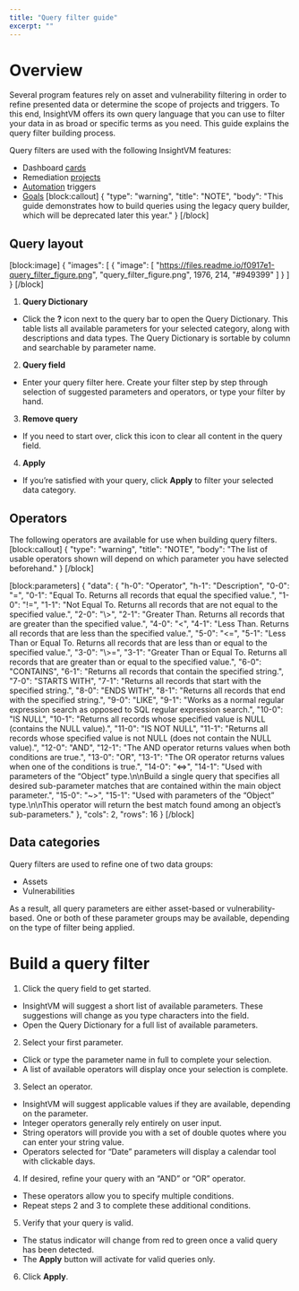 ```yaml
---
title: "Query filter guide"
excerpt: ""
---
```

# Overview

Several program features rely on asset and vulnerability filtering in order to refine presented data or determine the scope of projects and triggers.  To this end, InsightVM offers its own query language that you can use to filter your data in as broad or specific terms as you need.  This guide explains the query filter building process.

Query filters are used with the following InsightVM features:

* Dashboard [cards](doc:cards)
* Remediation [projects](doc:remediation-workflow)
* [Automation](doc:automation) triggers
* [Goals](doc:goals-and-slas)
[block:callout]
{
  "type": "warning",
  "title": "NOTE",
  "body": "This guide demonstrates how to build queries using the legacy query builder, which will be deprecated later this year."
}
[/block]
## Query layout
[block:image]
{
  "images": [
    {
      "image": [
        "https://files.readme.io/f0917e1-query_filter_figure.png",
        "query_filter_figure.png",
        1976,
        214,
        "#949399"
      ]
    }
  ]
}
[/block]
1. **Query Dictionary**
 * Click the **?** icon next to the query bar to open the Query Dictionary.  This table lists all available parameters for your selected category, along with descriptions and data types.  The Query Dictionary is sortable by column and searchable by parameter name.
2. **Query field**
 * Enter your query filter here.  Create your filter step by step through selection of suggested parameters and operators, or type your filter by hand.
3. **Remove query**
 * If you need to start over, click this icon to clear all content in the query field.
4. **Apply**
 * If you’re satisfied with your query, click **Apply** to filter your selected data category.

## Operators

The following operators are available for use when building query filters.
[block:callout]
{
  "type": "warning",
  "title": "NOTE",
  "body": "The list of usable operators shown will depend on which parameter you have selected beforehand."
}
[/block]

[block:parameters]
{
  "data": {
    "h-0": "Operator",
    "h-1": "Description",
    "0-0": "=",
    "0-1": "Equal To. Returns all records that equal the specified value.",
    "1-0": "!=",
    "1-1": "Not Equal To. Returns all records that are not equal to the specified value.",
    "2-0": "\\>",
    "2-1": "Greater Than. Returns all records that are greater than the specified value.",
    "4-0": "<",
    "4-1": "Less Than. Returns all records that are less than the specified value.",
    "5-0": "<=",
    "5-1": "Less Than or Equal To. Returns all records that are less than or equal to the specified value.",
    "3-0": "\\>=",
    "3-1": "Greater Than or Equal To. Returns all records that are greater than or equal to the specified value.",
    "6-0": "CONTAINS",
    "6-1": "Returns all records that contain the specified string.",
    "7-0": "STARTS WITH",
    "7-1": "Returns all records that start with the specified string.",
    "8-0": "ENDS WITH",
    "8-1": "Returns all records that end with the specified string.",
    "9-0": "LIKE",
    "9-1": "Works as a normal regular expression search as opposed to SQL regular expression search.",
    "10-0": "IS NULL",
    "10-1": "Returns all records whose specified value is NULL (contains the NULL value).",
    "11-0": "IS NOT NULL",
    "11-1": "Returns all records whose specified value is not NULL (does not contain the NULL value).",
    "12-0": "AND",
    "12-1": "The AND operator returns values when both conditions are true.",
    "13-0": "OR",
    "13-1": "The OR operator returns values when one of the conditions is true.",
    "14-0": "<=>",
    "14-1": "Used with parameters of the “Object” type.\n\nBuild a single query that specifies all desired sub-parameter matches that are contained within the main object parameter.",
    "15-0": "~>",
    "15-1": "Used with parameters of the “Object” type.\n\nThis operator will return the best match found among an object’s sub-parameters."
  },
  "cols": 2,
  "rows": 16
}
[/block]
## Data categories

Query filters are used to refine one of two data groups:

* Assets
* Vulnerabilities

As a result, all query parameters are either asset-based or vulnerability-based.  One or both of these parameter groups may be available, depending on the type of filter being applied.

# Build a query filter

1. Click the query field to get started.
 * InsightVM will suggest a short list of available parameters.  These suggestions will change as you type characters into the field.
 * Open the Query Dictionary for a full list of available parameters.
2. Select your first parameter.
 * Click or type the parameter name in full to complete your selection.
 * A list of available operators will display once your selection is complete.
3. Select an operator.
 * InsightVM will suggest applicable values if they are available, depending on the parameter.
 * Integer operators generally rely entirely on user input.
 * String operators will provide you with a set of double quotes where you can enter your string value.
 * Operators selected for “Date” parameters will display a calendar tool with clickable days.
4. If desired, refine your query with an “AND” or “OR” operator.
 * These operators allow you to specify multiple conditions.
 * Repeat steps 2 and 3 to complete these additional conditions.
5. Verify that your query is valid.
 * The status indicator will change from red to green once a valid query has been detected.
 * The **Apply** button will activate for valid queries only.
6. Click **Apply**.